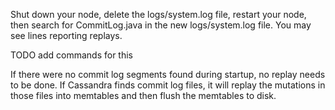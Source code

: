 Shut down your node, delete the logs/system.log file, restart your node, then search for CommitLog.java in the new logs/system.log file. You may see lines reporting replays.

TODO add commands for this

If there were no commit log segments found during startup, no replay needs to be done. If Cassandra finds commit log files, it will replay the mutations in those files into memtables and then flush the memtables to disk.
